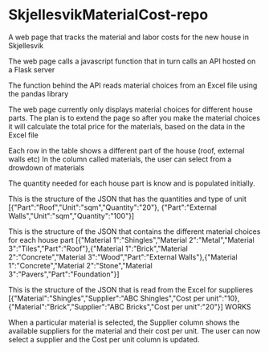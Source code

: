 # SkjellesvikMaterialCost-repo
A web page that tracks the material and labor costs for the new house in Skjellesvik

The web page calls a javascript function that in turn calls an API hosted on a Flask server

The function behind the API reads material choices from an Excel file using the pandas library

The web page currently only displays material choices for different house parts.
The plan is to extend the page so after you make the material choices it will calculate the total price for the materials, based on the data in the Excel file

Each row in the table shows a different part of the house (roof, external walls etc)
In the column called materials, the user can select from a drowdown of materials

The quantity needed for each house part is know and is populated initially. 

This is the structure of the JSON that has the quantities and type of unit
[{"Part":"Roof","Unit":"sqm","Quantity":"20"},
{"Part":"External Walls","Unit":"sqm","Quantity":"100"}]

This is the structure of the JSON that contains the different material choices for each house part
[{"Material 1":"Shingles","Material 2":"Metal","Material 3":"Tiles","Part":"Roof"},{"Material 1":"Brick","Material 2":"Concrete","Material 3":"Wood","Part":"External Walls"},{"Material 1":"Concrete","Material 2":"Stone","Material 3":"Pavers","Part":"Foundation"}]

This is the structure of the JSON that is read from the Excel for supplieres
[{"Material":"Shingles","Supplier":"ABC Shingles","Cost per unit":"10},
{"Material":"Brick","Supplier":"ABC Bricks","Cost per unit":"20"}]
WORKS

When a particular material is selected, the Supplier column shows the available suppliers for the material and their cost per unit. The user can now select a supplier and the Cost per unit column is updated. 
